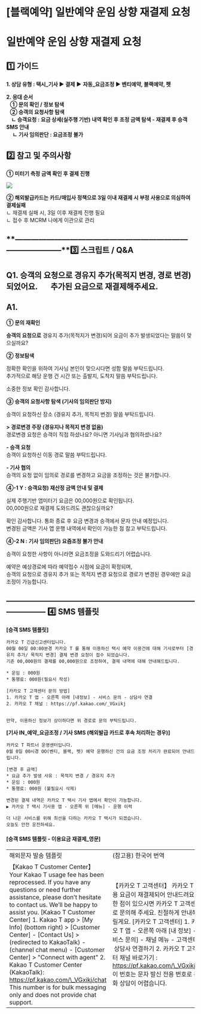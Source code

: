 # [블랙예약] 일반예약 운임 상향 재결제 요청

**일반예약 운임 상향 재결제 요청**
=====================

**1️⃣ 가이드**
-----------

**1. 상담 유형 : 택시\_기사 ▶ 결제** **▶** **자동\_요금조정 ▶ 벤티예약, 블랙예약, 펫**

**2. 응대 순서   
   ① 문의 확인 / 정보 탐색  
   ② 승객의 요청사항 탐색   
    ㄴ 승객요청 : 요금 상세(실주행 기반) 내역 확인 후 조정 금액 탐색 - 재결제 후 승객 SMS 안내  
     ㄴ 기사 임의판단 : 요금조정 불가**

**2️⃣ 참고 및 주의사항**
-----------------

**① 미터기 측정 금액 확인 후 결제 진행**

![](https://kakaomobilitysupport.zendesk.com/hc/article_attachments/43409153482521)

**② 해외발급카드는 카드/매입사 정책으로 3일 이내 재결제 시 부정 사용으로 의심하여 결제실패**  
ㄴ 재결제 실패 시, 3일 이후 재결제 진행 필요   
ㄴ 접수 후 MCRM 나에게 이관으로 관리

**―****―****―****―****―****―****―****―****―****―****―****―****―****―****―****―****―****―****―****―****―****―****―****―****―****―****―****―****―****3️⃣ 스크립트 / Q&A**
-------------------------------------------------------------------------------------------------------------------------------------------------------------------

**Q1.** **승객의 요청으로 경유지 추가(목적지 변경, 경로 변경)되었어요.       추가된 요금으로 재결제해주세요.**
-----------------------------------------------------------------------

**A1.**
-------

**① 문의 재확인**

**승객의 요청으로** 경유지 추가(목적지가 변경)되어 요금이 추가 발생되었다는 말씀이 맞으실까요?

**② 정보탐색**

정확한 확인을 위하여 기사님 본인이 맞으시다면 성함 말씀 부탁드립니다.   
추가적으로 해당 운행 건 시간 또는 출발지, 도착지 말씀 부탁드립니다.

소중한 정보 확인 감사합니다.

**③ 승객의 요청사항 탐색 (기사의 임의판단 방지)**

승객이 요청하신 장소 (경유지 추가, 목적지 변경) 말씀 부탁드립니다.

**> 경로변경 주장 (경유지나 목적지 변경 없음)**   
경로변경 요청은 승객이 직접 하셨나요? 아니면 기사님과 협의하셨나요?

**- 승객 요청**   
승객이 요청하신 이동 경로 말씀 부탁드립니다.

**- 기사 협의**   
승객의 요청 없이 임의로 경로를 변경하고 요금을 조정하는 것은 불가합니다.

**④-1 Y : 승객요청) 재산정 금액 안내 및 결제**

실제 주행기반 앱미터기 요금은 00,000원으로 확인됩니다.  
00,000원으로 재결제 도와드려도 괜찮으실까요?

확인 감사합니다. 통화 종료 후 요금 변경과 승객에서 문자 안내 예정입니다.   
변경된 금액은 기사 앱 운행 내역에서 확인이 가능한 점 참고 부탁드립니다.

**④-2 N : 기사 임의판단) 요즘조정 불가 안내**

승객이 요청한 사항이 아니라면 요금조정을 도와드리기 어렵습니다.

예약은 예상경로에 따라 예약접수 시점에 요금이 확정되며,   
승객의 요청으로 경유지 추가 또는 목적지 변경 요청으로 경로가 변경된 경우에만 요금조정이 가능합니다.

**―****―****―****―****―****―****―****―****―****―****―****―****―****―****―****―****―****―****―****―****―****―****―****―****―****―****―****―****―** **4️⃣** **SMS 템플릿**
---------------------------------------------------------------------------------------------------------------------------------------------------------------------

**[승객 SMS 템플릿]**

```
카카오 T 긴급신고센터입니다.  
00월 00일 00:00분경 카카오 T 를 통해 이용하신 택시 예약 이용건에 대해 기사로부터 [경유지 추가/ 목적지 변경] 결제 변경 요청이 접수 되었습니다.  
기존 00,000원의 결제를 00,000원으로 조정하여, 결제 내역에 대해 안내해드립니다.  
  
* 운임 : 000원  
* 통행료: 000원(필요시 작성)  
  
[카카오 T 고객센터 문의 방법]   
1. 카카오 T 앱 - 오른쪽 아래 [내정보] - 서비스 문의 - 상담사 연결  
2. 카카오 T 채널 : https://pf.kakao.com/_VGxikj  
  
  
만약, 이용하신 정보가 상이하다면 위 경로로 문의 부탁드립니다.
```

**[기사 IN\_예약\_요금조정 / 기사 SMS (해외발급 카드로 후속 처리하는 경우)]**

```
카카오 T 파트너 운영센터입니다.   
0월 0일 00시경 OO(벤티, 블랙, 펫) 예약 운행하신 건의 요금 조정 처리가 완료되어 안내드립니다.  
  
[변경 후 금액]   
* 요금 추가 발생 사유 : 목적지 변경 / 경유지 추가   
* 운임 : 000원   
* 통행료: 000원 (불필요시 삭제)  
  
변경된 결제 내역은 카카오 T 택시 기사 앱에서 확인이 가능합니다.   
▶ 카카오 T 택시 기사용 앱 - 오른쪽 위 [메뉴] - 운행 이력  
  
더 나은 서비스를 위해 최선을 다하는 카카오 T 택시가 되겠습니다.   
오늘도 안전 운전하세요.
```

#### **[승객 SMS 템플릿 - 이용요금 재결제\_영문]**

|  |  |
| --- | --- |
| 해외문자 발송 템플릿 | (참고용) 한국어 번역 |
| 【Kakao T Customer Center】  Your Kakao T usage fee has been reprocessed.  If you have any questions or need further assistance, please don’t hesitate to contact us. We’ll be happy to assist you.  [Kakao T Customer Center] 1. Kakao T app > [My Info] (bottom right) > [Customer Center] - [Contact Us] > (redirected to KakaoTalk) - (channel chat menu) - [Customer Center] > "Connect with agent" 2. Kakao T Customer Center (KakaoTalk): https://pf.kakao.com/\_VGxikj/chat  This number is for bulk messaging only and does not provide chat support. | 【카카오 T 고객센터】  카카오 T 이용 요금이 재결제되어 안내드려요.  궁금한 점이 있으시면 카카오 T 고객센터로 문의해 주세요. 친절하게 안내해 드릴게요.  [카카오 T 고객센터] 1. 카카오 T 앱 - 오른쪽 아래 [내 정보] - [서비스 문의] - 채널 메뉴 - 고객센터 - 상담사 연결하기 2. 카카오 T 고객센터 채널 바로가기 : https://pf.kakao.com/\_VGxikj/chat  이 번호는 문자 발신 전용 번호로 통화 상담이 어렵습니다. |